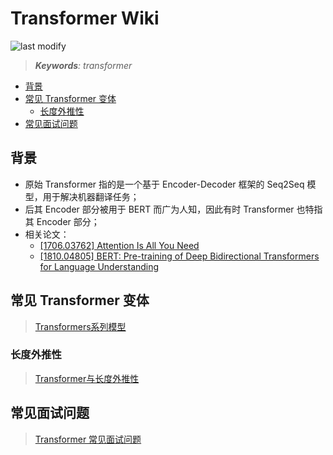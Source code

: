 Transformer Wiki
===
<!--START_SECTION:badge-->

![last modify](https://img.shields.io/static/v1?label=last%20modify&message=2025-07-08%2016%3A53%3A13&color=yellowgreen&style=flat-square)

<!--END_SECTION:badge-->
<!--info
top: false
hidden: false
-->

> ***Keywords**: transformer*

<!--START_SECTION:toc-->
- [背景](#背景)
- [常见 Transformer 变体](#常见-transformer-变体)
    - [长度外推性](#长度外推性)
- [常见面试问题](#常见面试问题)
<!--END_SECTION:toc-->


## 背景
- 原始 Transformer 指的是一个基于 Encoder-Decoder 框架的 Seq2Seq 模型，用于解决机器翻译任务；
- 后其 Encoder 部分被用于 BERT 而广为人知，因此有时 Transformer 也特指其 Encoder 部分；
- 相关论文：
    - [[1706.03762] Attention Is All You Need](https://arxiv.org/abs/1706.03762)
    - [[1810.04805] BERT: Pre-training of Deep Bidirectional Transformers for Language Understanding](https://arxiv.org/abs/1810.04805)

## 常见 Transformer 变体
> [Transformers系列模型](../10/Transformer系列模型.md)

### 长度外推性
> [Transformer与长度外推性](../../2023/02/Transformer与长度外推性.md)

## 常见面试问题
> [Transformer 常见面试问题](./Transformer常见问题.md)
